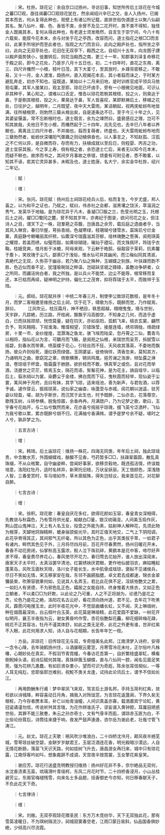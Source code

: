 <!-- { "loadSidebar": true } -->
　　｜宋。杜斿。琼花记｜余自京口过扬州，寻访旧事，知世所传后土琼花在今城之蕃□□观，亟往谒蕃□□观琼花犹在，然余闻绍兴辛巳之交，金人入扬州，已揭其本而去，何从复得此种也，观壁上有诸公所记载，直排世俗伪谓道士以聚八仙嗣其名，聚八仙叶、瓣、色、香皆不类，余曾不及见二花开时，类不类不得知，独怪金人既揭其本，复何从得此种也，有老道士须发皓然，自言生于崇宁间，今八十有六载矣，能叙今花本末，余与对坐于花之亭西，改容而问，道士指花之根□□而言曰，此某手所培护而至此者也，指观之大门而言曰，此向之殿庐处也，指所坐之亭曰，此向之无双亭处也，花旧在无双亭下，殿西之北，自绍兴十五年，向龙图子諲以殿庐面势狭小，徙置转后，则花当殿西之南，更三十一年，知郡事刘泽复命移花于殿之前，即今之花处，乃是岁八月十五日也，初，二十四年时，直花之东南，离三、四尺许儵然一小根，枝叶日茂，其下大茎寸，至其放时，乡疎背密移之，不敢易，又十一月，金人渡淮，趋扬州，直入观揭花本去，其小者翦而诛之，于时某方避乱奔走，初亦不知也，寇既退，某始以十二月来旧地，是时训练官成平领兵马依观屯寨，其军人接某曰，观主至耶，琼花已坏卤手，旁有一小根微见地面，可识认非其种乎，某心知之，谓难以口舌定，惟告以琼花若剔其根枝，投之火，则臭达于鼻，于是剔其根枝，投之火，果臭达于鼻，军人皆喜叹，某即默祷后土，移植之花处，日往护之，越明年，二月既望，夜中天大雷雨，某诘朝起，视两庑蚯蚓布地皆满，往所植根旁，则勃然三蘖从根出矣，自是遂条达不已，至于今三十年之久，见其婆娑偃盖，常不忘断根时也，道士既言，余为之竦然曰，盛衰感应之理，岂可不知其故哉，夫他日不生小根，而儵然起于二十四年，兆先见也，去辛巳八年者以养穉也，离离且三四尺许者，不并揭也，翦而复萌者，终盛也，天大雷雨蚯蚓布地而三蘖勃然者，蚯蚓伏深壤阳气骤趣之则动植俱奋也，以人事言之，不知赵孤、汉孤之不亡何以异，是自微而存，存而有力，扶植成就以至后日，则程婴、丙吉之功，道士宜获其报，今之享上寿，倘有相之者，余恐道士亡后，来者无以知今花本末，而疑不觧也，故序而书之，其间岁月事故之叅错，烦委有可附见者，悉不敢畧，以知其不诬，若其它灵异甚多，未暇及也，道士姓唐，名大宁，余实金华杜斿，绍兴二年记。

　　｜赋｜

　　｜增｜

　　｜宋。张问。琼花赋｜扬州后土祠琼花经兵火后，枯而复生，今岁尤盛，邦人喜之，以为和平之证也，乃赋之，赋曰，伟赤社之会都，滋黑壤之饶沃，萃温润之秀气，发英华于地轴，是为琼花异于凡木，香凝□□服之兰，色莹光明之玉，托根后土之祠，擢□□蜀冈之麓，曾不知其岁年，亦弗纪于图录，欲问司花之女，但注诗人之目，谓天下之一株，冠羣葩之芬馥，岂唐昌之余芳，载后庭之遗曲者乎，当其风入琳宫，春归华屋，萼拆青绡，色凝寒绿，枝珊瑚兮镂雪氷，蘂珠玑兮烂金粟，真庭静兮朝曦丽其纤秾，仙籞深兮瑞露滋其芬郁，瑶林瑰艶之葱蒨，阆苑琪英之耀煜，若盖而绣，似璧而縠，如黄琮瑚琏，璀灿于禋坛，而文珠佩环，玲珑乎衣鞠，桂娥竞爽，借月影于冰蟾，阿母来观，下云軿于皓鹄，俪靓容于茉莉，抗素馨于薝卜，笑玫瑰于尘凡，鄙荼□于浅俗，惟水仙可并其幽闲，而江梅似同其清淑，真絶代之无双，久弥芬于幽谷，若乃聚八仙之殊种，玉蝴蝶之别族，叶扶疎而韵不胜，色近似而香不足，犹瑾瑜琬琰之粹温，岂碔砆坚珉之碌碌，盖艶冶争妍者，众之所同，而蠲洁尙白者，我之所独，是以兵火不能焚，边尘不能辱，根常移而复还，本已枯而再续，疑神明之护持，偏化工之茂育，抑将荐瑞于太平，而致祥于玉烛。

　　｜元。郝经。琼花赋并序｜中统二年春三月，制使李公致琼花数枝，是年冬十月，而梦二客相邀至维扬之后土祠，饮于花下，啸歌为乐，既醉而觉，乃作赋焉，辞曰，
　　江风吹云，枕压霜月，神不栖目，轶思超越，栩栩曳曳，境与世别，天宇辟，凡踪絶，历兰路，开桂阙，飘飘乎冯高御空，不知身之几何，而造乎虚白，已而扶摇颉颃，恍惚莫量，疑在钧天，亦如巫阳，孤鹤飞来，缟衣玄裳，翩然负予，背风翱翔，下视淮海，雉堞相望，贝错珠莹，接屋连墙，绣帘琱栊，绮疏绿房，十里一市，金纱煌煌，混灏海之鱼龙，骇飞埃而陆梁，忽丹霄之二仙，翥青鸟以相将，指仙花以为言，可釂月而飞觞，是阆苑之仙根，来瑞世而呈芳，拆腻雪以摇碧，刻春氷而带黄，喷蘂蝶于花心，引轻丝而不狂，天风收其落英，不委地而飘扬，彼众卉则俗死，漫红妖而绿倡，玉阴婆娑，徙倚徜徉，清香忽来，莫知其方，乃诵明月之曲，歌窈窕之章，倚歌横箫，锵凤鸣凰，挹芳澜之浩渺，倾坠露之淋浪，卷琼瑶于杯盘，吸霜露于肺肠，欲折枝而不敢，惧真宰之或伤，且对花而举酒，浇遯世之茫茫，倐焉玉女，隔花而语，髣髴花神，是为花主，謪自瑶华，以临后土，翦氷绡以为裳，染麝尘于金缕，拂白霓而下征，曳秋霞而轻举，现仙姿于尘寰，寓风神于月府，且曰有妹，其字飞琼，适来瑶池，善为新声，与君佐酒，以荐予诚，遽作穿云，振摇琼英，说仙家之幽杳，咏蓬壶与赤城，阅花朝以逍遥，驻芳姿以轻盈，嗟，胡为乎斯世，而沉冥于此生也，时予既醉，二仙亦去，花落尊空，歌残玉树，斗转参横，脱兔惊寤，余香冉冉，月满牎户，乃为记梦之歌，歌曰，玉宇春兮花始开，与二仙兮飘然而来，花亦喜兮摇摇乎琼瑰，掇飞英兮泛酒杯，飞仙为我兮歌以累，累亦既醉兮胡不归，花满袖兮香满帏，谓予是梦兮余不疑，嗟时之人兮，孰非梦之为。

　　｜五言古诗｜

　　｜增｜

　　｜宋。韩琦。后土庙琼花｜维扬一株花，四海无同类，年年后土祠，独此琼瑶贵，中含散水芳，外围蝴蝶戏，酴醿不见香，芍药暂多□□，扶疎翠葢圆，散乱真珠缀，不从众格繁，自守幽姿粹，尝闻好事家，欲移京毂地，既违孤洁情，终误栽培意，洛阳红牡丹，适时名转异，新荣托旧枝，万状呈妖丽，天工借颜色，深浅随人智，三春爱赏时，车马喧如市，草木禀赋殊，得失岂轻议，我来首见花，对花聊自醉。

　　｜七言古诗｜

　　｜增｜

　　｜宋。徐积。琼花歌｜春皇自厌花多红，欲得花颜如玉容，春皇青女深相得，先教敛与秋霜色，乃有雪月供光星，榆献白□量，银汉琉璃湿，人间美玉捣作灰，荆山昆山鬼神泣，天上有人名玉女，投壶之外能为素，姑射神人解种花，先须此物为根芽，天罅地窍掬精粹，蟾身骊颔偷光华，其时正值天地交，二气上下阴阳调，此花孕育得其正，其间邪气无纤毫，所以其色为正色，出乎其类拔乎萃，一如君子有诸内，睟然其色见于外，三月将尽四月前，百花开尽春萧然，扬州日暖花开未，春香不动花房闭，仙掌秋高玉露浓，鲛人泣下珠玑碎，黄鹂本是花中客，啼尽好声求不得，春皇费尽养花心，春风使尽开花力，春归莺去花始开，谁人放出深闺来，唐家天子太平时，太真浴罢华清池，红裳绣袂厌君眼，更作地仙披羽衣，麻姑睡起蓬莱岛，风吹玉面秋天晓，洛川女子能长生，水中肌骨成瑶琼，褒姒不见诸侯兵，尽日不笑如无情，宋玉移家安在哉，东邻不画臙脂腮，卓文君去成都速，锦衣金翠慵装束，吹箫容貌果何如，见说其人名弄玉，若比此花俱不足，淫妖恠艶文之累，一如妇人有贤德，不为邪色乱正色，孀居之女能自持，终身惟着大练衣，又如正色立朝者，不以柔□□为奸欺，以此论之乃可重，人之不正将胡为，论德乃是花之杰，论色乃是花之絶，洛阳花名古云好，看花须向扬州道，君不见，去年花下吹黑风，霹雳闪电搜玉龙，此时半夜花光中，不觉屈曲蟠长虹，又不闻，天上琳琅树，种在烟霞最深处，白云枝叶白玉英，此花莫是琳琅精，此花爱圆不爱缺，一树花开似明月，襄王半夜指为云，谢女黄昏吟作雪，杏花俗艶梨花麤，柳花细碎梅花疎，桃花不正其容冶，牡丹不谨其体舒，如此之类无足奇，此花之外更有谁，世非红紫不入眼，此花何用求人知，诗人自与花相期，长告年年乞一枝。

　　｜方岳。非琼花｜旧传琼花无与双，专奇擅美名此邦，江南清梦入诗府，安得一念令心降，去年骑鹤扬州住，斗酒屡眠云雾窓，月寒雪冷花未吐，正尔俗叶凡株椿，心期妙处在真实，不假羽节青霓幢，今春访花吾第一，自折繁枝盛翠缸，横看倒睨掉头语，前诗后赋何其哤，真珠碎簇玉蝴蝶，直与八仙同一腔，闻名见面足笑莞，强为花辨几愚蠢，有如巨贤杂羣小，望而可识为奇厖，陈余张耳信相似，一等人耳无纯尨，忠耶佞耶岂难别，祝鮀不类关龙逢，试持此论讯后土，谓予不信如长江。

　　｜再用韵酬朱行甫｜梦中翠凤飞来双，驾言后土游名邦，手持玉简判红紫，敛衽欲以诗城降，粹容喜动日月角，揖我入对玲珑窓，为言琼花返蓬阆，下界久矣无根桩，乃今存者赝本耳，补亡以绐青油幢，人间识真盖亦寡，载酒嘉宾宁论缸，黄冠诞谲谨勿信，传讹听舛其言哤，为花作辨谁氏子，谬妄谱入黄钟腔，耳庸目陋惑世俗，其罪不能三赦惷，朱云之孙亦奇士，文有气骨丰而厖，谓琼赤玉匪为白，不比俗论纷茸尨，诗筒往来捷于响，夜发严鼓声逄逄，咨尔岳为谢此老，壮哉寸管飞涛江。

　　｜元。赵文。琼花上天歌｜朔风吹沙堆浪白，二十四桥沈冷月，颠风夜半撼芜城，雪萼琼丝破空碧，金缾岁岁献君王，玉罂泛酒连花香，明光殿暗沙漠远，人自无情花断肠，落蘂飞天识天路，何如拔树飞升去，唐昌游女再归来，城中只有琼花露，江南俘客吟如呌，想象裁辞不成调，天宫夜半按霓裳，玉女擎花紫皇笑。

　　｜谢应芳。琼花行送盛克明教授归维扬｜扬州好花非不多，奈尔絶品无双何，水沈香渍素玉蘂，琉璃滑叶青瑶柯，东风二月花时节，二十四桥香浸月，小山丛桂避芳尘，东阁官梅褪残雪，向来名士多品题，括香御史今亦知，何日移春献天子，不负此花天下奇。

　　｜七言律诗｜

　　｜增｜

　　｜宋。刘敞。无双亭观琼花赠圣民｜东方万木竞纷华，天下无双独此花，那有雪英凌暖日，不为琪树隔流沙，祠城寂寞春空老，江雨□蒙日易斜，仙品国香俱妙絶，少倾高兴尽流霞。

